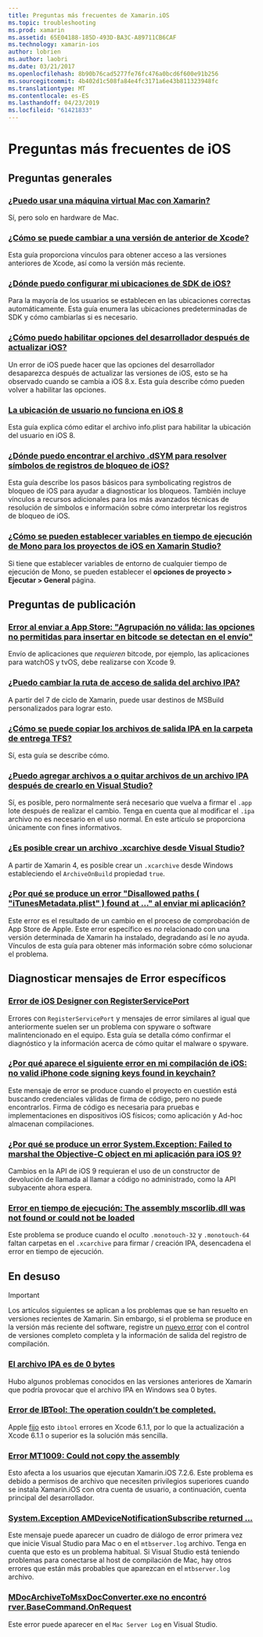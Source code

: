 ```yaml
---
title: Preguntas más frecuentes de Xamarin.iOS
ms.topic: troubleshooting
ms.prod: xamarin
ms.assetid: 65E04188-185D-493D-BA3C-A89711CB6CAF
ms.technology: xamarin-ios
author: lobrien
ms.author: laobri
ms.date: 03/21/2017
ms.openlocfilehash: 8b90b76cad5277fe76fc476a0bcd6f600e91b256
ms.sourcegitcommit: 4b402d1c508fa84e4fc3171a6e43b811323948fc
ms.translationtype: MT
ms.contentlocale: es-ES
ms.lasthandoff: 04/23/2019
ms.locfileid: "61421833"
---
```

# <a name="ios-frequently-asked-questions"></a>Preguntas más frecuentes de iOS

## <a name="general-questions"></a>Preguntas generales

### <a name="can-i-use-a-mac-vm-with-xamarinmac-vmmd"></a>[¿Puedo usar una máquina virtual Mac con Xamarin?](mac-vm.md)
Sí, pero solo en hardware de Mac.

### <a name="how-can-i-downgrade-xcodedowngrade-xcodemd"></a>[¿Cómo se puede cambiar a una versión de anterior de Xcode?](downgrade-xcode.md)
Esta guía proporciona vínculos para obtener acceso a las versiones anteriores de Xcode, así como la versión más reciente.

### <a name="where-can-i-set-my-ios-sdk-locationsios-sdkmd"></a>[¿Dónde puedo configurar mi ubicaciones de SDK de iOS?](ios-sdk.md)
Para la mayoría de los usuarios se establecen en las ubicaciones correctas automáticamente. Esta guía enumera las ubicaciones predeterminadas de SDK y cómo cambiarlas si es necesario.

### <a name="how-can-i-reenable-developer-options-after-updating-iosupdate-developer-optionsmd"></a>[¿Cómo puedo habilitar opciones del desarrollador después de actualizar iOS?](update-developer-options.md)
Un error de iOS puede hacer que las opciones del desarrollador desaparezca después de actualizar las versiones de iOS, esto se ha observado cuando se cambia a iOS 8.x. Esta guía describe cómo pueden volver a habilitar las opciones.

### <a name="user-location-not-working-in-ios-8ios8-user-locationmd"></a>[La ubicación de usuario no funciona en iOS 8](ios8-user-location.md)
Esta guía explica cómo editar el archivo info.plist para habilitar la ubicación del usuario en iOS 8.

### <a name="where-can-i-find-the-dsym-file-to-symbolicate-ios-crash-logssymbolicate-ios-crashmd"></a>[¿Dónde puedo encontrar el archivo .dSYM para resolver símbolos de registros de bloqueo de iOS?](symbolicate-ios-crash.md)
Esta guía describe los pasos básicos para symbolicating registros de bloqueo de iOS para ayudar a diagnosticar los bloqueos. También incluye vínculos a recursos adicionales para los más avanzados técnicas de resolución de símbolos e información sobre cómo interpretar los registros de bloqueo de iOS.


### <a name="how-do-i-set-mono-runtime-environment-variables-for-ios-projects-in-xamarin-studioxs-mono-runtimemd"></a>[¿Cómo se pueden establecer variables en tiempo de ejecución de Mono para los proyectos de iOS en Xamarin Studio?](xs-mono-runtime.md)
Si tiene que establecer variables de entorno de cualquier tiempo de ejecución de Mono, se pueden establecer el **opciones de proyecto > Ejecutar > General** página.

## <a name="publishing-questions"></a>Preguntas de publicación

### <a name="error-when-submitting-to-app-store-invalid-bundle---options-not-allowed-to-be-embedded-in-bitcode-are-detected-in-the-submissioninvalid-bundle-bitcodemd"></a>[Error al enviar a App Store: "Agrupación no válida: las opciones no permitidas para insertar en bitcode se detectan en el envío"](invalid-bundle-bitcode.md)

Envío de aplicaciones que _requieren_ bitcode, por ejemplo, las aplicaciones para watchOS y tvOS, debe realizarse con Xcode 9.

### <a name="can-i-change-the-output-path-of-the-ipa-fileipa-output-pathmd"></a>[¿Puedo cambiar la ruta de acceso de salida del archivo IPA?](ipa-output-path.md)
A partir del 7 de ciclo de Xamarin, puede usar destinos de MSBuild personalizados para lograr esto.

### <a name="how-can-i-copy-ipa-output-files-to-the-tfs-drop-folderipa-tfsmd"></a>[¿Cómo se puede copiar los archivos de salida IPA en la carpeta de entrega TFS?](ipa-tfs.md)
Sí, esta guía se describe cómo.

### <a name="can-i-add-files-to-or-remove-files-from-an-ipa-file-after-building-it-in-visual-studiomodify-ipamd"></a>[¿Puedo agregar archivos a o quitar archivos de un archivo IPA después de crearlo en Visual Studio?](modify-ipa.md)
Sí, es posible, pero normalmente será necesario que vuelva a firmar el `.app` lote después de realizar el cambio. Tenga en cuenta que al modificar el `.ipa` archivo no es necesario en el uso normal. En este artículo se proporciona únicamente con fines informativos.

### <a name="is-it-possible-to-create-a-xcarchive-archive-from-visual-studiocreate-xcarchivemd"></a>[¿Es posible crear un archivo .xcarchive desde Visual Studio?](create-xcarchive.md)
A partir de Xamarin 4, es posible crear un `.xcarchive` desde Windows estableciendo el `ArchiveOnBuild` propiedad `true`.

### <a name="why-does-my-app-submission-fail-with-disallowed-paths--itunesmetadataplist--found-at--itunesmetadata-disallowed-pathsmd"></a>[¿Por qué se produce un error "Disallowed paths ( "iTunesMetadata.plist" ) found at ..." al enviar mi aplicación?](itunesmetadata-disallowed-paths.md)
Este error es el resultado de un cambio en el proceso de comprobación de App Store de Apple. Este error específico es _no_ relacionado con una versión determinada de Xamarin ha instalado, degradando así le _no_ ayuda. Vínculos de esta guía para obtener más información sobre cómo solucionar el problema.


## <a name="diagnosing-specific-error-messages"></a>Diagnosticar mensajes de Error específicos

### <a name="ios-designer-error-with-registerserviceporterror-registerserviceportmd"></a>[Error de iOS Designer con RegisterServicePort](error-registerserviceport.md)
Errores con `RegisterServicePort` y mensajes de error similares al igual que anteriormente suelen ser un problema con spyware o software malintencionado en el equipo. Esta guía se detalla cómo confirmar el diagnóstico y la información acerca de cómo quitar el malware o spyware.

### <a name="why-does-my-ios-build-fail-with-no-valid-iphone-code-signing-keys-found-in-keychainno-codesigning-keysmd"></a>[¿Por qué aparece el siguiente error en mi compilación de iOS: no valid iPhone code signing keys found in keychain?](no-codesigning-keys.md)
Este mensaje de error se produce cuando el proyecto en cuestión está buscando credenciales válidas de firma de código, pero no puede encontrarlos. Firma de código es necesaria para pruebas e implementaciones en dispositivos iOS físicos; como aplicación y Ad-hoc almacenan compilaciones.

### <a name="why-does-my-ios-9-app-fail-with-systemexception-failed-to-marshal-the-objective-c-objectexception-marshal-obj-cmd"></a>[¿Por qué se produce un error System.Exception: Failed to marshal the Objective-C object en mi aplicación para iOS 9?](exception-marshal-obj-c.md)
Cambios en la API de iOS 9 requieran el uso de un constructor de devolución de llamada al llamar a código no administrado, como la API subyacente ahora espera.

### <a name="runtime-error-the-assembly-mscorlibdll-was-not-found-or-could-not-be-loadederror-mscorlib-not-foundmd"></a>[Error en tiempo de ejecución: The assembly mscorlib.dll was not found or could not be loaded](error-mscorlib-not-found.md)
Este problema se produce cuando el *oculto* `.monotouch-32` y `.monotouch-64` faltan carpetas en el `.xcarchive` para firmar / creación IPA, desencadena el error en tiempo de ejecución.

## <a name="deprecated"></a>En desuso

> [!IMPORTANT]
> Los artículos siguientes se aplican a los problemas que se han resuelto en versiones recientes de Xamarin. Sin embargo, si el problema se produce en la versión más reciente del software, registre un [nuevo error](~/cross-platform/troubleshooting/questions/howto-file-bug.md) con el control de versiones completo completa y la información de salida del registro de compilación.



### <a name="ipa-file-is-0-bytesipa-zero-bytesmd"></a>[El archivo IPA es de 0 bytes](ipa-zero-bytes.md)
Hubo algunos problemas conocidos en las versiones anteriores de Xamarin que podría provocar que el archivo IPA en Windows sea 0 bytes.

### <a name="ibtool-error-the-operation-couldnt-be-completederror-ibtoolmd"></a>[Error de IBTool: The operation couldn’t be completed.](error-ibtool.md)
Apple [fijo](https://developer.apple.com/library/ios/releasenotes/DeveloperTools/RN-Xcode/Chapters/xc6_release_notes.html) esto `ibtool` errores en Xcode 6.1.1, por lo que la actualización a Xcode 6.1.1 o superior es la solución más sencilla.

### <a name="error-mt1009-could-not-copy-the-assemblyerror-mt1009md"></a>[Error MT1009: Could not copy the assembly](error-mt1009.md)
Esto afecta a los usuarios que ejecutan Xamarin.iOS 7.2.6. Este problema es debido a permisos de archivo que necesiten privilegios superiores cuando se instala Xamarin.iOS con otra cuenta de usuario, a continuación, cuenta principal del desarrollador.

### <a name="systemexception-amdevicenotificationsubscribe-returned-exception-amddevicenotificationsubscribemd"></a>[System.Exception AMDeviceNotificationSubscribe returned ...](exception-amddevicenotificationsubscribe.md)
Este mensaje puede aparecer un cuadro de diálogo de error primera vez que inicie Visual Studio para Mac o en el `mtbserver.log` archivo. Tenga en cuenta que esto es un problema habitual. Si Visual Studio está teniendo problemas para conectarse al host de compilación de Mac, hay otros errores que están más probables que aparezcan en el `mtbserver.log` archivo.

### <a name="mdocarchivetomsxdocconverterexe-not-found-rverbasecommandonrequestmdocarchivetomsxdocconverter-not-foundmd"></a>[MDocArchiveToMsxDocConverter.exe no encontró rver.BaseCommand.OnRequest](mdocarchivetomsxdocconverter-not-found.md)
Este error puede aparecer en el `Mac Server Log` en Visual Studio.

